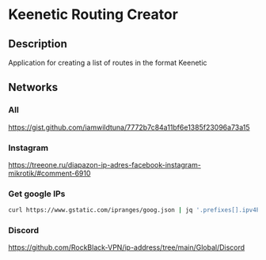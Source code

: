# Keenetic Routing Creator

## Description
Application for creating a list of routes in the format Keenetic

## Networks

### All
https://gist.github.com/iamwildtuna/7772b7c84a11bf6e1385f23096a73a15

### Instagram
https://treeone.ru/diapazon-ip-adres-facebook-instagram-mikrotik/#comment-6910

### Get google IPs
```bash
curl https://www.gstatic.com/ipranges/goog.json | jq '.prefixes[].ipv4Prefix' | awk -F\" '{print $2}' | egrep -v "^$" | sort -V > google.txt
```

### Discord
https://github.com/RockBlack-VPN/ip-address/tree/main/Global/Discord
